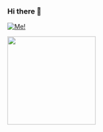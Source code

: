 ### Hi there 👋  
[![Me!](https://github-readme-stats.vercel.app/api?username=CptMeetKat&theme=github_dark_dimmed&show_icons=true&rank_icon=github)](https://github.com/anuraghazra/github-readme-stats)



<a href="https://github.com/anuraghazra/github-readme-stats">
  <img height=200 align="center" src="https://github-readme-stats.vercel.app/api?username=CptMeetKat&theme=github_dark_dimmed&show_icons=true&rank_icon=github" />
</a>

<!--
**CptMeetKat/CptMeetKat** is a ✨ _special_ ✨ repository because its `README.md` (this file) appears on your GitHub profile.

Here are some ideas to get you started:

- 🔭 I’m currently working on ...
- 🌱 I’m currently learning ...
- 👯 I’m looking to collaborate on ...
- 🤔 I’m looking for help with ...
- 💬 Ask me about ...
- 📫 How to reach me: ...
- 😄 Pronouns: ...
- ⚡ Fun fact: ...
-->
